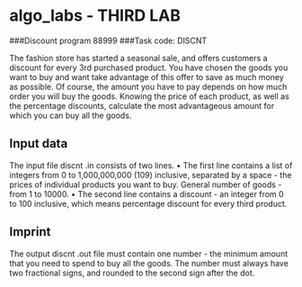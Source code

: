 # algo_labs - THIRD LAB

###Discount program 88999
###Task code: DISCNT

The fashion store has started a seasonal sale, and offers customers a discount
for every 3rd purchased product. You have chosen the goods you want to buy and want
take advantage of this offer to save as much money as possible.
Of course, the amount you have to pay depends on how much
order you will buy the goods. Knowing the price of each product, as well as the percentage
discounts, calculate the most advantageous amount for which you can buy all the goods.

## Input data
The input file discnt .in consists of two lines.
• The first line contains a list of integers from 0 to 1,000,000,000 (109) inclusive,
separated by a space - the prices of individual products you want to buy. General
number of goods - from 1 to 10000.
• The second line contains a discount - an integer from 0 to 100 inclusive, which means
percentage discount for every third product.

## Imprint
The output discnt .out file must contain one number - the minimum amount that
you need to spend to buy all the goods. The number must always have two
fractional signs, and rounded to the second sign after the dot.